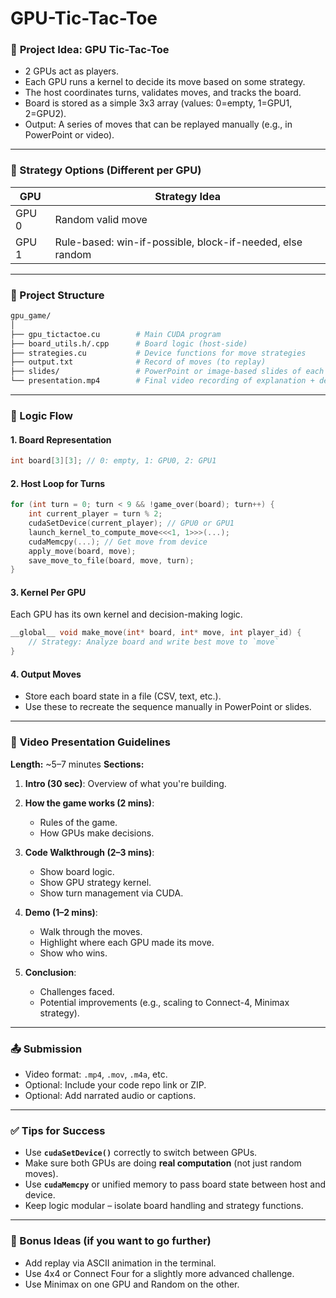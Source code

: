# GPU-Tic-Tac-Toe
### 🔧 **Project Idea: GPU Tic-Tac-Toe**

* 2 GPUs act as players.
* Each GPU runs a kernel to decide its move based on some strategy.
* The host coordinates turns, validates moves, and tracks the board.
* Board is stored as a simple 3x3 array (values: 0=empty, 1=GPU1, 2=GPU2).
* Output: A series of moves that can be replayed manually (e.g., in PowerPoint or video).

---

### 🧠 Strategy Options (Different per GPU)

| GPU   | Strategy Idea                                             |
| ----- | --------------------------------------------------------- |
| GPU 0 | Random valid move                                         |
| GPU 1 | Rule-based: win-if-possible, block-if-needed, else random |

---

### 📁 Project Structure

```bash
gpu_game/
│
├── gpu_tictactoe.cu        # Main CUDA program
├── board_utils.h/.cpp      # Board logic (host-side)
├── strategies.cu           # Device functions for move strategies
├── output.txt              # Record of moves (to replay)
├── slides/                 # PowerPoint or image-based slides of each move
└── presentation.mp4        # Final video recording of explanation + demo
```

---

### 🧩 Logic Flow

#### 1. **Board Representation**

```cpp
int board[3][3]; // 0: empty, 1: GPU0, 2: GPU1
```

#### 2. **Host Loop for Turns**

```cpp
for (int turn = 0; turn < 9 && !game_over(board); turn++) {
    int current_player = turn % 2;
    cudaSetDevice(current_player); // GPU0 or GPU1
    launch_kernel_to_compute_move<<<1, 1>>>(...);
    cudaMemcpy(...); // Get move from device
    apply_move(board, move);
    save_move_to_file(board, move, turn);
}
```

#### 3. **Kernel Per GPU**

Each GPU has its own kernel and decision-making logic.

```cpp
__global__ void make_move(int* board, int* move, int player_id) {
    // Strategy: Analyze board and write best move to `move`
}
```

#### 4. **Output Moves**

* Store each board state in a file (CSV, text, etc.).
* Use these to recreate the sequence manually in PowerPoint or slides.

---

### 🎥 **Video Presentation Guidelines**

**Length:** \~5–7 minutes
**Sections:**

1. **Intro (30 sec)**: Overview of what you're building.
2. **How the game works (2 mins)**:

   * Rules of the game.
   * How GPUs make decisions.
3. **Code Walkthrough (2–3 mins)**:

   * Show board logic.
   * Show GPU strategy kernel.
   * Show turn management via CUDA.
4. **Demo (1–2 mins)**:

   * Walk through the moves.
   * Highlight where each GPU made its move.
   * Show who wins.
5. **Conclusion**:

   * Challenges faced.
   * Potential improvements (e.g., scaling to Connect-4, Minimax strategy).

---

### 📤 Submission

* Video format: `.mp4`, `.mov`, `.m4a`, etc.
* Optional: Include your code repo link or ZIP.
* Optional: Add narrated audio or captions.

---

### ✅ Tips for Success

* Use **`cudaSetDevice()`** correctly to switch between GPUs.
* Make sure both GPUs are doing **real computation** (not just random moves).
* Use **`cudaMemcpy`** or unified memory to pass board state between host and device.
* Keep logic modular – isolate board handling and strategy functions.

---

### 📌 Bonus Ideas (if you want to go further)

* Add replay via ASCII animation in the terminal.
* Use 4x4 or Connect Four for a slightly more advanced challenge.
* Use Minimax on one GPU and Random on the other.

